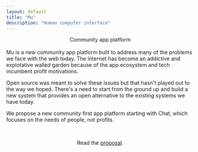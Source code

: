 ```yaml
---
layout: default
title: "Mu"
description: "Human computer interface"
---
```

<center>Community app platform</center>
<br>
<div id="abstract">
Mu is a new community app platform built to address many of the problems we 
face with the web today. The internet has become an addictive and explotative walled garden because 
of the app ecosystem and tech incumbent profit motivations.

<p>Open source was meant to solve these issues but
that hasn't played out to the way we hoped. There's a need
to start from the ground up and build a new system that provides an open alternative
to the existing systems we have today.</p>
<p>
We propose a new community first app platform starting with Chat, which focuses
on the needs of people, not profits.
</p>
</div>
<div id="abstract">
  <br>
  <p style="text-align: center;">
    Read the <a href="/proposal">proposal</a>.
  </p>
</div>
